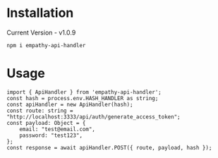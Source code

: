 # Installation

Current Version - v1.0.9

`npm i empathy-api-handler`

# Usage

```
import { ApiHandler } from 'empathy-api-handler';
const hash = process.env.HASH_HANDLER as string;
const apiHandler = new ApiHandler(hash);
const route: string = "http://localhost:3333/api/auth/generate_access_token";
const payload: Object = {
    email: "test@email.com",
    password: "test123",
};
const response = await apiHandler.POST({ route, payload, hash });
```
